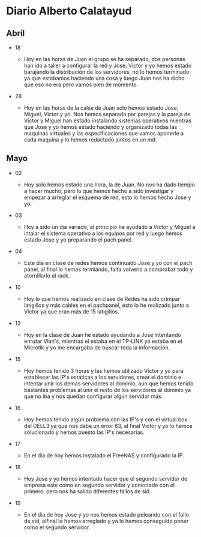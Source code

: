 # Diario Alberto Calatayud

## Abril

- 18
    - Hoy en las horas de Juan el grupo se ha separado, dos personas han ido a taller a configurar la red y Jose, Victor y yo hemos estado barajando la distribución de los servidores, no lo hemos terminado ya que estabamos haciendo una cosa y luego Juan nos ha dicho que eso no era pero vamos bien de momento.

- 28
    - Hoy en las horas de la calse de Juan solo hemos estado Jose, Miguel, Victor y yo. Nos hemos separado por parejas y la pareja de Victor y Miguel han estado instalando sistemas operativos mientras que Jose y yo hemos estado haciendo y organizado todas las maquinas virtuales y las especificaciones que vamos aponerle a cada maquina y lo hemos redactado juntos en un md.



## Mayo

- 02
    - Hoy solo hemos estado una hora, la de Juan. No nos ha dado tiempo a hacer mucho, pero lo que hemos hecho a sido investigar y empezar a arreglar el esquema de red, esto lo hemos hecho Jose y yo.

- 03
    - Hoy a sido un dia variado, al principio he ayudado a Victor y Miguel a intalar el sistema operativo a los equipos por red y luego hemos estado Jose y yo preparando el pach panel.


- 04 
    - Este dia en clase de redes hemos continuado Jose y yo con el pach panel, al final lo hemos termiando, falta volverlo a comprobar todo y atornillarlo al rack.

- 10 
    - Hoy lo que hemos realizado en clase de Redes ha sido crimpar latigillos y más cables en el pachpanel, esto lo he realizado junto a Víctor ya que eran más de 15 latigillos.

- 12 
    - Hoy en la clase de Juan he estado ayudando a Jose intentando enrutar Vlan's, mientras el estaba en el TP-LINK yo estaba en el Microtik y yo me encargaba de buscar toda la información.

- 15
    - Hoy hemos tenido 3 horas y las hemos utilizado Victor y yo para establecer las IP's estáticas a los servidores, crear el dominio e intentar unir los demas servidores al dominio, aun que hemos tenido bastantes problemas al unir el resto de los servidores al dominio ya que no iba y nos quedan configurar algún servidor más.

- 16
    - Hoy hemos tenido algún problema con las IP's y con el virtual box del DELL3 ya que nos daba un error 83, al final Victor y yo lo hemos solucionado y hemos puesto las IP's necesarias.

- 17
    - En el día de hoy hemos instalado el FreeNAS y configurado la IP.

- 18 
    - Hoy Jose y yo hemos intentado hacer que el segundo servidor de empresa este como en segundo servidor y conectado con el primero, pero nos ha salido diferentes fallos de sid.

- 19
    - En el dia de hoy Jose y yo nos hemos estado peleando con el fallo de sid, alfinal lo hemos arreglado y ya lo hemos conseguido poner como el segundo servidor.



















